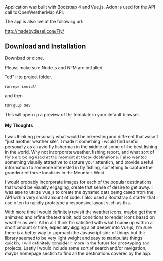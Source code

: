 Application was built with Bootstrap 4 and Vue.js. Axion is used for the API call to
OpenWeatherMap API.


The app is also live at the following url:

http://madebydiesel.com/Fly/

## Download and Installation

Download or clone.

Please make sure Node.js and NPM are installed

"cd" into project folder.

run `npm install`

and then

run `gulp dev`

This will open up a preview of the template in your default browser.

#### My Thoughts
I was thinking personally what would be interesting and different that wasn't "just another weather site".
I made it something I would find useful personally as an avid fly fisherman in the middle of some of
the best fishing in the world. Why not incorporate weather, fishing report, and what sort of fly's are
being used at the moment at these destinations. I also wanted something visually attractive to capture your attention, and provide useful information to someone interested in fly fishing, something to capture the grandeur of these locations in the Mountain West.

I would probably incorporate images for each of the popular destinations that would be visually engaging,
create that sense of desire to get away. I was able to utilize Vue.js to create the dynamic data being
called from the API with a very small amount of code. I also used a Bootstrap 4 starter that I use often to rapidly prototype a responsive layout such as this.

With more time I would definitely revisit the weather icons, maybe get them animated and refine the text a bit, add conditions to render icons based on weather as well.
All in all I think I'm satisfied with what I came up with in a short amount of time, especially digging
a bit deeper into Vue.js, I'm sure there is a better way to approach the Javascript side of things but this library
seemed to be very light weight and easy to manipulate things quickly, I will definitely consider it more in the future for prototyping and projects. Lastly I would include some sort of search and/or navigation, maybe homepage section to find all the destinations covered by the app.

